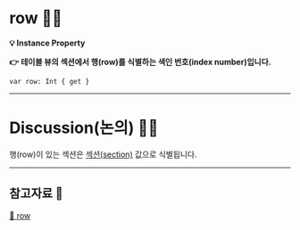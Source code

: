 # row 👨‍🔬

**💡 Instance Property**

**👉 테이블 뷰의 섹션에서 행(row)를 식별하는 색인 번호(index number)입니다.**

```swift!
var row: Int { get }
```

---

# Discussion(논의) 👨‍🔬

행(row)이 있는 섹션은 [섹션(section)](https://developer.apple.com/documentation/foundation/nsindexpath/1528298-section) 값으로 식별됩니다.

---

## 참고자료 📓

[🍎 row](https://developer.apple.com/documentation/foundation/nsindexpath/1614853-row)
